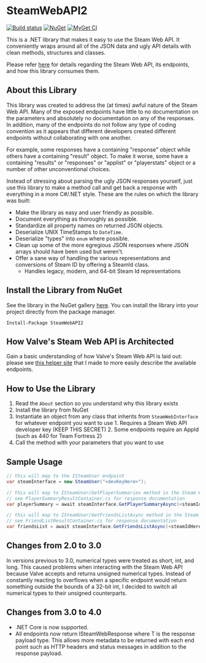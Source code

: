 # SteamWebAPI2
[![Build status](https://ci.appveyor.com/api/projects/status/cga6ck03o286sq80?svg=true)](https://ci.appveyor.com/project/JustinSkiles/steamwebapi2)
[![NuGet](https://img.shields.io/nuget/v/SteamWebAPI2.svg)](https://www.nuget.org/packages/SteamWebAPI2)
[![MyGet CI](https://img.shields.io/myget/babelshift-ci/v/SteamWebAPI2.svg)](http://myget.org/gallery/babelshift)

This is a .NET library that makes it easy to use the Steam Web API. It conveniently wraps around all of the JSON data and ugly API details with clean methods, structures and classes.

Please refer [here](http://steamwebapi.azurewebsites.net/) for details regarding the Steam Web API, its endpoints, and how this library consumes them.

## About this Library
This library was created to address the (at times) awful nature of the Steam Web API. Many of the exposed endpoints have little to no documentation on the parameters and absolutely no documentation on any of the responses. In addition, many of the endpoints do not follow any type of coding convention as it appears that different developers created different endpoints without collaborating with one another.

For example, some responses have a containing "response" object while others have a containing "result" object. To make it worse, some have a containing "results" or "responses" or "applist" or "playerstats" object or a number of other unconventional choices.

Instead of stressing about parsing the ugly JSON responses yourself, just use this library to make a method call and get back a response with everything in a more C#/.NET style. These are the rules on which the library was built:

  * Make the library as easy and user friendly as possible.
  * Document everything as thoroughly as possible.
  * Standardize all property names on returned JSON objects.
  * Deserialize UNIX TimeStamps to `DateTime`.
  * Deserialize "types" into `enum` where possible.
  * Clean up some of the more egregious JSON responses where JSON arrays should have been used but weren't.
  * Offer a sane way of handling the various representations and conversions of Steam ID by offering a SteamId class.
    * Handles legacy, modern, and 64-bit Steam Id representations

## Install the Library from NuGet
See the library in the NuGet gallery [here](https://www.nuget.org/packages/SteamWebAPI2). You can install the library into your project directly from the package manager.

```
Install-Package SteamWebAPI2 
```

## How Valve's Steam Web API is Architected
Gain a basic understanding of how Valve's Steam Web API is laid out: please see [this helper site](http://steamwebapi.azurewebsites.net/) that I made to more easily describe the available endpoints.

## How to Use the Library
  1. Read the `About` section so you understand why this library exists
  2. Install the library from NuGet
  3. Instantiate an object from any class that inherits from `SteamWebInterface` for whatever endpoint you want to use
    1. Requires a Steam Web API developer key (KEEP THIS SECRET)
    2. Some endpoints require an AppId (such as 440 for Team Fortress 2)
  4. Call the method with your parameters that you want to use

## Sample Usage
```cs
// this will map to the ISteamUser endpoint
var steamInterface = new SteamUser("<devKeyHere>");

// this will map to ISteamUser/GetPlayerSummaries method in the Steam Web API
// see PlayerSummaryResultContainer.cs for response documentation
var playerSummary = await steamInterface.GetPlayerSummaryAsync(<steamIdHere>);

// this will map to ISteamUser/GetFriendsListAsync method in the Steam Web API
// see FriendListResultContainer.cs for response documentation
var friendsList = await steamInterface.GetFriendsListAsync(<steamIdHere>);
```

## Changes from 2.0 to 3.0
In versions previous to 3.0, numerical types were treated as short, int, and long. This caused problems when interacting with the Steam Web API because Valve accepts and returns unsigned numerical types. Instead of constantly reacting to overflows when a specific endpoint would return something outside the bounds of a 32-bit int, I decided to switch all numerical types to their unsigned counterparts.

## Changes from 3.0 to 4.0
  * .NET Core is now supported.
  * All endpoints now return ISteamWebResponse<T> where T is the response payload type. This allows more metadata to be returned with each end point such as HTTP headers and status messages in addition to the response payload.
